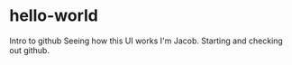 # hello-world
Intro to github
Seeing how this UI works
I'm Jacob. Starting and checking out github. 

